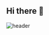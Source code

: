 ## Hi there 👋
![header](https://capsule-render.vercel.app/api?type=waving&customColorList=0,2,2,2,2,3&height=300&section=header&text=Welcome%to<br>Seozzy's%Github&fontSize=90)



<!--
**rlatjdus0827/rlatjdus0827** is a ✨ _special_ ✨ repository because its `README.md` (this file) appears on your GitHub profile.

Here are some ideas to get you started:

- 🔭 I’m currently working on ...
- 🌱 I’m currently learning ...
- 👯 I’m looking to collaborate on ...
- 🤔 I’m looking for help with ...
- 💬 Ask me about ...
- 📫 How to reach me: ...
- 😄 Pronouns: ...
- ⚡ Fun fact: ...
-->
